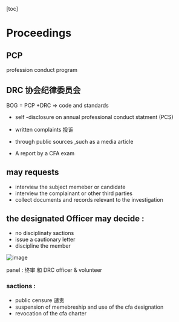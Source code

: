 [toc]

# Proceedings 

## PCP
profession conduct program 

## DRC 协会纪律委员会

BOG = PCP +DRC => code and standards 

- self -disclosure on annual professional conduct statment (PCS) 

- written complaints 投诉
- through public sources ,such as a media article 
- A report by a CFA exam 

## may requests 

- interview the subject memeber or candidate 
- interview the complainant or other third parties 
- collect documents and records relevant to the investigation 

## the designated Officer may decide : 

- no disciplinaty sactions 
- issue a cautionary letter 
- discipline the member 




![image](4414ADD2CF134A04A0FE8772238DCAAC)

panel : 终审 和 DRC officer & volunteer

### sactions : 
- public censure 谴责
- suspension of memebreship and use of the cfa designation 
- revocation of the cfa charter 